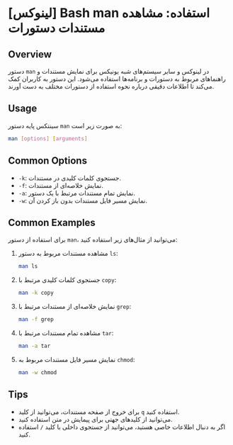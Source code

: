 # [لینوکس] Bash man استفاده: مشاهده مستندات دستورات

## Overview
دستور `man` در لینوکس و سایر سیستم‌های شبه یونیکس برای نمایش مستندات و راهنماهای مربوط به دستورات و برنامه‌ها استفاده می‌شود. این دستور به کاربران کمک می‌کند تا اطلاعات دقیقی درباره نحوه استفاده از دستورات مختلف به دست آورند.

## Usage
سینتکس پایه دستور `man` به صورت زیر است:

```bash
man [options] [arguments]
```

## Common Options
- `-k`: جستجوی کلمات کلیدی در مستندات.
- `-f`: نمایش خلاصه‌ای از مستندات.
- `-a`: نمایش تمام مستندات مرتبط با یک دستور.
- `-w`: نمایش مسیر فایل مستندات بدون باز کردن آن.

## Common Examples
برای استفاده از دستور `man`، می‌توانید از مثال‌های زیر استفاده کنید:

1. مشاهده مستندات مربوط به دستور `ls`:
   ```bash
   man ls
   ```

2. جستجوی کلمات کلیدی مرتبط با `copy`:
   ```bash
   man -k copy
   ```

3. نمایش خلاصه‌ای از مستندات مرتبط با `grep`:
   ```bash
   man -f grep
   ```

4. مشاهده تمام مستندات مرتبط با `tar`:
   ```bash
   man -a tar
   ```

5. نمایش مسیر فایل مستندات مربوط به `chmod`:
   ```bash
   man -w chmod
   ```

## Tips
- برای خروج از صفحه مستندات، می‌توانید از کلید `q` استفاده کنید.
- می‌توانید از کلیدهای جهتی برای پیمایش در متن استفاده کنید.
- اگر به دنبال اطلاعات خاصی هستید، می‌توانید از جستجوی داخلی با کلید `/` استفاده کنید.